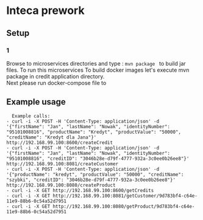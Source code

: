 # Inteca prework
## Setup
### 1
Browse to microservices directories and type : ```mvn package ```
to build jar files.
To run this microservices 
To build docker images let's execute mvn package in credit application directory.  
Next please run docker-compose file to 

## Example usage
```  
  Example calls:
- curl -i -X POST -H 'Content-Type: application/json' -d '{"firstName": "Jan", "lastName": "Nowak", "identityNumber": "95101008816", "productName": "Kredyt", "productValue": "50000", "creditName": "Kredyt dla Jana"}' http://192.168.99.100:8600/createCredit
- curl -i -X POST -H 'Content-Type: application/json' -d '{"firstName": "Jan", "lastName": "Nowak", "identityNumber": "95101008816", "creditID": "3046b28e-d79f-4777-932a-3c0ee0b26ee8"}' http://192.168.99.100:8081/createCustomer
- curl -i -X POST -H 'Content-Type: application/json' -d '{"productName": "kredyt", "productValue": "50000", "creditName": "szybki", "creditID": "3046b28e-d79f-4777-932a-3c0ee0b26ee8"}' http://192.168.99.100:8080/createProduct
- curl -i -X GET http://192.168.99.100:8600/getCredits
- curl -i -X GET http://192.168.99.100:8081/getCustomer/9d783bf4-c64e-11e9-88b6-0c54a52d7951
- curl -i -X GET http://192.168.99.100:8080/getProduct/9d783bf4-c64e-11e9-88b6-0c54a52d7951
```


